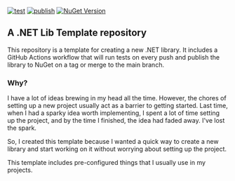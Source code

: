 [![test](https://github.com/hazzik/dotnet-lib-template/actions/workflows/test.yml/badge.svg)](https://github.com/hazzik/dotnet-lib-template/actions/workflows/test.yml)
[![publish](https://github.com/hazzik/dotnet-lib-template/actions/workflows/publish.yml/badge.svg)](https://github.com/hazzik/dotnet-lib-template/actions/workflows/publish.yml)
[![NuGet Version](https://img.shields.io/nuget/v/TemplateProject)](https://www.nuget.org/packages/TemplateProject/)

## A .NET Lib Template repository

This repository is a template for creating a new .NET library. It includes a GitHub Actions workflow that will run tests on every push and publish the library to NuGet on a tag or merge to the main branch.

### Why?

I have a lot of ideas brewing in my head all the time. However, the chores of setting up a new project usually act as a barrier to getting started. Last time, when I had a sparky idea worth implementing, I spent a lot of time setting up the project, and by the time I finished, the idea had faded away. I've lost the spark. 

So, I created this template because I wanted a quick way to create a new library and start working on it without worrying about setting up the project.

This template includes pre-configured things that I usually use in my projects.
